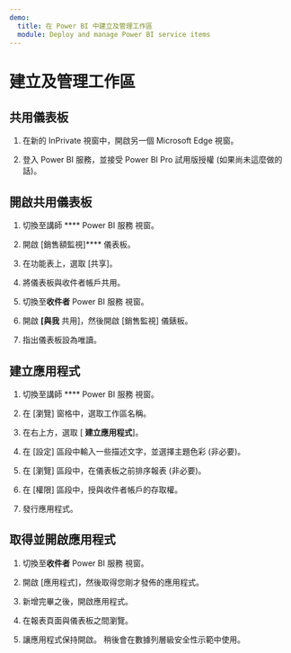 ```yaml
---
demo:
  title: 在 Power BI 中建立及管理工作區
  module: Deploy and manage Power BI service items
---
```


# 建立及管理工作區

## 共用儀表板

1. 在新的 InPrivate 視窗中，開啟另一個 Microsoft Edge 視窗。

1. 登入 Power BI 服務，並接受 Power BI Pro 試用版授權 (如果尚未這麼做的話)。

## 開啟共用儀表板

1. 切換至講師 **** Power BI 服務 視窗。

1. 開啟 [銷售額監視]**** 儀表板。

1. 在功能表上，選取 [共享]。

1. 將儀表板與收件者帳戶共用。

1. 切換至**收件者** Power BI 服務 視窗。

1. 開啟 **[與我** 共用]，然後開啟 [銷售監視] 儀錶板。

1. 指出儀表板設為唯讀。

## 建立應用程式

1. 切換至講師 **** Power BI 服務 視窗。

1. 在 [瀏覽] 窗格中，選取工作區名稱。

1. 在右上方，選取 [ **建立應用程式**]。

1. 在 [設定] 區段中輸入一些描述文字，並選擇主題色彩 (非必要)。

1. 在 [瀏覽] 區段中，在儀表板之前排序報表 (非必要)。

1. 在 [權限] 區段中，授與收件者帳戶的存取權。

1. 發行應用程式。

## 取得並開啟應用程式

1. 切換至**收件者** Power BI 服務 視窗。

1. 開啟 [應用程式]，然後取得您剛才發佈的應用程式。

1. 新增完畢之後，開啟應用程式。

1. 在報表頁面與儀表板之間瀏覽。

1. 讓應用程式保持開啟。 稍後會在數據列層級安全性示範中使用。

